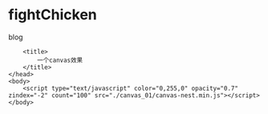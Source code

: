 # fightChicken
blog


<!DOCTYPE html PUBLIC "-//W3C//DTD XHTML 1.0 Transitional//EN" "http://www.w3.org/TR/xhtml1/DTD/xhtml1-transitional.dtd">

<html xmlns="http://www.w3.org/1999/xhtml" xml:lang="zh-CN" lang="zh-CN">
	<head>
		<meta http-equiv="Content-Type" content="text/html; charset=UTF-8"> 
		<meta http-equiv="Content-Language" content="zh-CN">
		<meta name="theme-color" content="#2932e1">
		
		<title>
			一个canvas效果
		</title>
	</head>
	<body>
		<script type="text/javascript" color="0,255,0" opacity="0.7" zindex="-2" count="100" src="./canvas_01/canvas-nest.min.js"></script>
	</body>
</html>
